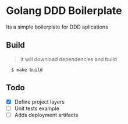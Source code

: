 # Golang DDD Boilerplate

Its a simple boilerplate for DDD aplications



## Build
> it will download dependencies and build

```shell
  $ make build
```

## Todo
- [x] Define project layers
- [ ] Unit tests example
- [ ] Adds deployment artifacts